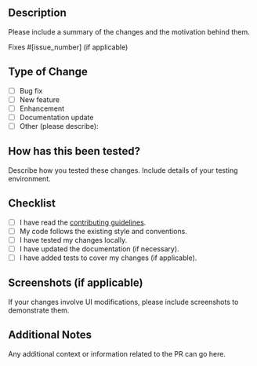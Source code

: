 ## Description

Please include a summary of the changes and the motivation behind them. 

Fixes #[issue_number] (if applicable)

## Type of Change

- [ ] Bug fix
- [ ] New feature
- [ ] Enhancement
- [ ] Documentation update
- [ ] Other (please describe):

## How has this been tested?

Describe how you tested these changes. Include details of your testing environment. 

## Checklist

- [ ] I have read the [contributing guidelines](link_to_guidelines).
- [ ] My code follows the existing style and conventions.
- [ ] I have tested my changes locally.
- [ ] I have updated the documentation (if necessary).
- [ ] I have added tests to cover my changes (if applicable).

## Screenshots (if applicable)

If your changes involve UI modifications, please include screenshots to demonstrate them.

## Additional Notes

Any additional context or information related to the PR can go here.
